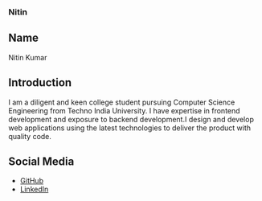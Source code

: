 ### Nitin
## Name
Nitin Kumar

## Introduction
 I am a diligent and keen college student pursuing Computer Science Engineering from Techno India University. I have expertise in frontend development and exposure to backend development.I design and develop web applications using the latest technologies to deliver the product with quality code.

## Social Media
- [GitHub](https://github.com/nitin62035)
- [LinkedIn](https://www.linkedin.com/in/nitin-kumar-a24294254/)
